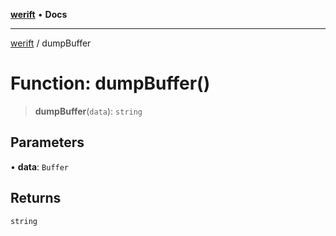 [**werift**](../README.md) • **Docs**

***

[werift](../globals.md) / dumpBuffer

# Function: dumpBuffer()

> **dumpBuffer**(`data`): `string`

## Parameters

• **data**: `Buffer`

## Returns

`string`
